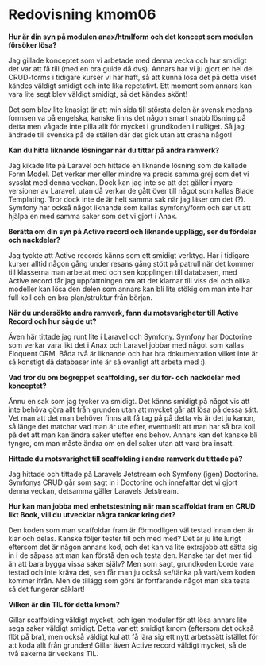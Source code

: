 ---
---
Redovisning kmom06
=========================

**Hur är din syn på modulen anax/htmlform och det koncept som modulen försöker lösa?**

Jag gillade konceptet som vi arbetade med denna vecka och hur smidigt det var att få till (med en bra guide då dvs).
Annars har vi ju gjort en hel del CRUD-forms i tidigare kurser vi har haft, så att kunna lösa det på detta viset kändes väldigt smidigt och inte lika repetativt.
Ett moment som annars kan vara lite segt blev väldigt smidigt, så det kändes skönt!

Det som blev lite knasigt är att min sida till största delen är svensk medans formsen va på engelska, kanske finns det någon smart snabb lösning på detta men vågade inte pilla allt för mycket i grundkoden i nuläget. Så jag ändrade till svenska på de ställen där det gick utan att crasha något!

**Kan du hitta liknande lösningar när du tittar på andra ramverk?**

Jag kikade lite på Laravel och hittade en liknande lösning som de kallade Form Model. Det verkar mer eller mindre va precis samma grej som det vi sysslat med denna veckan.
Dock kan jag inte se att det gäller i nyare versioner av Laravel, utan då verkar de gått över till något som kallas Blade Templating. Tror dock inte de är helt samma sak när jag läser om det (?).
Symfony har också något liknande som kallas symfony/form och ser ut  att hjälpa en med samma saker som  det vi gjort i Anax.

**Berätta om din syn på Active record och liknande upplägg, ser du fördelar och nackdelar?**

Jag tyckte att Active records känns som ett smidigt verktyg. Har i tidigare kurser alltid någon gång under resans gång stött på patrull när det kommer till klasserna man arbetat med och sen kopplingen till databasen, med Active record får jag uppfattningen om  att det klarnar till viss del och olika modeller kan lösa den delen som annars kan bli lite stökig om man inte har full koll och en bra plan/struktur från början.


**När du undersökte andra ramverk, fann du motsvarigheter till Active Record och hur såg de ut?**

Även här tittade jag runt lite i Laravel och Symfony.
Symfony har Doctorine som verkar vara likt det i Anax och Laravel jobbar med något som kallas Eloquent ORM.
Båda två  är liknande och har bra dokumentation vilket inte är så konstigt då databaser inte är så ovanligt att arbeta med :).

**Vad tror du om begreppet scaffolding, ser du för- och nackdelar med konceptet?**

Ännu en sak som jag tycker va smidigt. Det känns smidigt på något vis att inte behöva göra allt från grunden utan att mycket går att lösa på dessa sätt.
Vet man att det man behöver finns att få tag på på detta vis är det ju kanon, så länge det matchar vad man är ute efter, eventuellt att man har så bra koll på det
att man kan ändra saker utefter ens behov. Annars kan det kanske bli tyngre, om man måste ändra om en del saker utan att vara bra insatt.

**Hittade du motsvarighet till scaffolding i andra ramverk du tittade på?**

Jag hittade och tittade på Laravels Jetstream och Symfony (igen) Doctorine.
Symfonys CRUD går som sagt in i Doctorine och innefattar det vi gjort denna veckan, detsamma gäller Laravels Jetstream.

**Hur kan man jobba med enhetstestning när man scaffoldat fram en CRUD likt Book, vill du utvecklar några tankar kring det?**

Den koden som man  scaffoldar fram är förmodligen väl testad innan den är klar och delas. Kanske följer tester till och med med?
Det är ju lite lurigt  eftersom det är någon annans kod, och  det kan va lite extrajobb att sätta sig in i de såpass att man kan förstå den och testa den.
Kanske tar det mer tid än att bara bygga vissa saker själv? Men som sagt, grundkoden borde vara testad och inte kräva det, sen får man ju också se/tänka på vart/vem koden kommer ifrån.
Men de tillägg som görs är fortfarande något man ska testa så det fungerar såklart!

**Vilken är din TIL för detta kmom?**

Gillar scaffolding väldigt mycket, och igen moduler för att lösa annars lite sega saker väldigt smidigt. Detta var ett smidigt kmom (eftersom det också flöt på bra), men också väldigt kul att få lära sig ett nytt arbetssätt istället för att koda allt från grunden!
Gillar även Active record väldigt mycket, så de två sakerna är veckans TIL.
